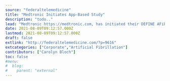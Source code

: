 ```yaml
---
source: "federaltelemedicine"
title: "Medtronic Initiates App-Based Study"
description: "todo.."
lead: "Medtronic https://medtronic.com, has initiated their DEFINE AFib study which is the companys first app-based research study. The study aims to address unanswered questions about Atrial Fibrillation (AF) and the impact on patient outcomes, quality of life, and healthcare utilization. Patients have been enrolled in the study at the Duke University Medical Center by Jonathan Paul []"
date: 2021-08-09T09:12:57.000Z
lastmod: 2021-08-09T09:12:57.000Z
draft: false
extlink: "http://federaltelemedicine.com/?p=9616"
extcategories: ["Corporate","Artificial Fibrillation"]
contributors: ["Carolyn Bloch"]
toc: false
#menu:
#  blog:
#    parent: "external"
---
```

